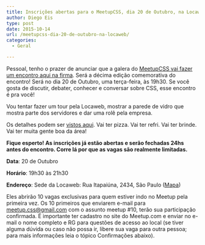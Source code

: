 ```yaml
---
title: Inscrições abertas para o MeetupCSS, dia 20 de Outubro, na Locaweb
author: Diego Eis
type: post
date: 2015-10-14
url: /meetupcss-dia-20-de-outubro-na-locaweb/
categories:
  - Geral

---
```

Pessoal, tenho o prazer de anunciar que a galera do [MeetupCSS vai fazer um encontro aqui na firma][1]. Será a décima edição comemorativa do encontro! Será no dia 20 de Outubro, uma terça-feira, às 19h30. Se você gosta de discutir, debater, conhecer e conversar sobre CSS, esse encontro é pra você!

Vou tentar fazer um tour pela Locaweb, mostrar a parede de vidro que mostra parte dos servidores e dar uma rolê pela empresa.
  
Os detalhes podem ser [vistos aqui][1]. Vai ter pizza. Vai ter refri. Vai ter brinde. Vai ter muita gente boa da área! 

**Fique esperto! As inscrições já estão abertas e serão fechadas 24hs antes do encontro. Corre lá por que as vagas são realmente limitadas.**

**Data**: 20 de Outubro
  
**Horário**: 19h30 às 21h30
  
**Endereço**: Sede da Locaweb: Rua Itapaiúna, 2434, São Paulo ([Mapa][2])

Eles abrirão 10 vagas exclusivas para quem estiver indo no Meetup pela primeira vez. Os 10 primeiros que enviarem e-mail para meetup.css@gmail.com com o assunto meetup #10, terão sua participação confirmada. É importante ter cadastro no site do Meetup.com e enviar no e-mail o nome completo e RG para questões de acesso ao local (se tiver alguma dúvida ou caso não possa ir, libere sua vaga para outra pessoa; para mais informações leia o tópico Confirmações abaixo).

 [1]: http://www.meetup.com/pt/CSS-SP/events/225755287/?eventId=225755287
 [2]: http://maps.google.com/maps?f=q&hl=en&q=Rua+Itapaiúna%2C+2434%2C+São+Paulo%2C+br